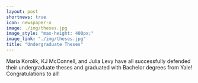 ```yaml
---
layout: post
shortnews: true
icon: newspaper-o
image: ./img/theses.jpg
image_style: "max-height: 400px;"
image_link: "./img/theses.jpg"
title: "Undergraduate Theses"
---
```


Maria Korolik, KJ McConnell, and Julia Levy have all successfully defended their undergraduate theses and graduated with Bachelor degrees from Yale! Congratulations to all! 